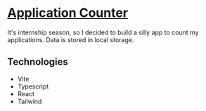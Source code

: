 # [Application Counter](https://application-counter.vercel.app/)

It's internship season, so I decided to build a silly app to count my applications. Data is stored in local storage.

## Technologies

- Vite
- Typescript
- React
- Tailwind
